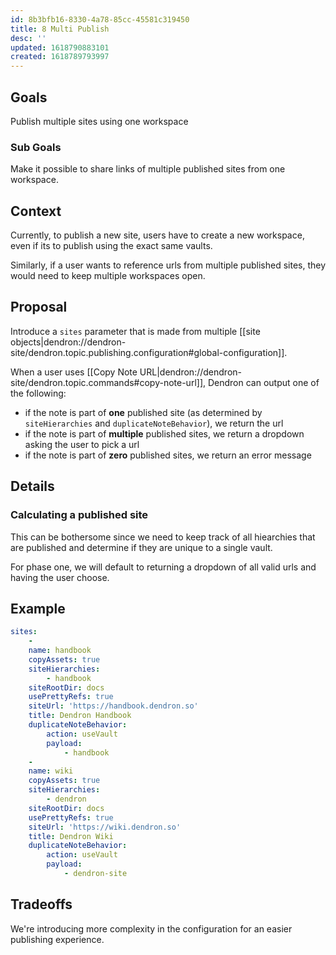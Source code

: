 ```yaml
---
id: 8b3bfb16-8330-4a78-85cc-45581c319450
title: 8 Multi Publish
desc: ''
updated: 1618790883101
created: 1618789793997
---
```


## Goals

Publish multiple sites using one workspace

### Sub Goals

Make it possible to share links of multiple published sites from one workspace.

## Context

Currently, to publish a new site, users have to create a new workspace, even if its to publish using the exact same vaults. 

Similarly, if a user wants to reference urls from multiple published sites, they would need to keep multiple workspaces open. 

## Proposal

Introduce a `sites` parameter that is made from multiple [[site objects|dendron://dendron-site/dendron.topic.publishing.configuration#global-configuration]].

When a user uses [[Copy Note URL|dendron://dendron-site/dendron.topic.commands#copy-note-url]], Dendron can output one of the following:
- if the note is part of **one** published site (as determined by `siteHierarchies` and `duplicateNoteBehavior`), we return the url
- if the note is part of **multiple** published sites, we return a dropdown asking the user to pick a url
- if the note is part of **zero** published sites, we return an error message 

## Details

### Calculating a published site

This can be bothersome since we need to keep track of all hiearchies that are published and determine if they are unique to a single vault. 

For phase one, we will default to returning a dropdown of all valid urls and having the user choose. 

## Example

```yml
sites:
    - 
    name: handbook
    copyAssets: true
    siteHierarchies:
        - handbook
    siteRootDir: docs
    usePrettyRefs: true
    siteUrl: 'https://handbook.dendron.so'
    title: Dendron Handbook
    duplicateNoteBehavior:
        action: useVault
        payload:
            - handbook
    - 
    name: wiki
    copyAssets: true
    siteHierarchies:
        - dendron
    siteRootDir: docs
    usePrettyRefs: true
    siteUrl: 'https://wiki.dendron.so'
    title: Dendron Wiki
    duplicateNoteBehavior:
        action: useVault
        payload:
            - dendron-site
```

## Tradeoffs

We're introducing more complexity in the configuration for an easier publishing experience. 
